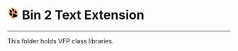 # ![](../content/vfpx_mini.png "VFPX") Bin 2 Text Extension

---
This folder holds VFP class libraries.